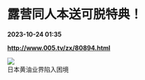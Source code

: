 # 露营同人本送可脱特典！

**2023-10-24 01:35**

**http://www.005.tv/zx/80894.html**

![](http://www.005.tv/uploads/pic/2023/8/1693230485091.jpg)  
日本黄油业界陷入困境